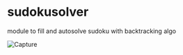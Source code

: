 # sudokusolver
module to fill and autosolve sudoku with backtracking algo

![Capture](https://github.com/amzara/sudokusolver/assets/99461764/5ac365ed-49e9-4589-a814-2aa9deae425e)
